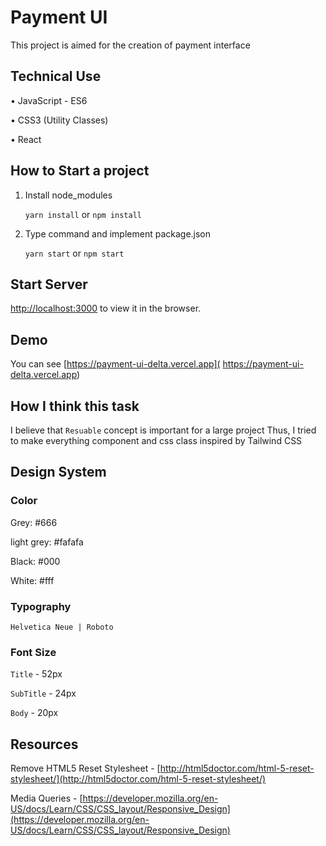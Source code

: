 # Payment UI 

This project is aimed for the creation of payment interface

## Technical Use

• JavaScript - ES6

• CSS3 (Utility Classes)

• React

## How to Start a project

1. Install node_modules


    `yarn install` or `npm install`


2. Type command and implement package.json


    `yarn start` or `npm start`

## Start Server

[http://localhost:3000](http://localhost:3000) to view it in the browser.

## Demo

You can see [https://payment-ui-delta.vercel.app]( https://payment-ui-delta.vercel.app)

## How I think this task

I believe that `Resuable` concept is important for a large project
Thus, I tried to make everything component and css class inspired by Tailwind CSS

## Design System

### Color

Grey: #666

light grey: #fafafa

Black: #000

White: #fff

### Typography

`
Helvetica Neue | Roboto
`

### Font Size

`Title` - 52px

`SubTitle` -  24px

`Body` - 20px

## Resources

Remove HTML5 Reset Stylesheet - [http://html5doctor.com/html-5-reset-stylesheet/](http://html5doctor.com/html-5-reset-stylesheet/)

Media Queries - [https://developer.mozilla.org/en-US/docs/Learn/CSS/CSS_layout/Responsive_Design](https://developer.mozilla.org/en-US/docs/Learn/CSS/CSS_layout/Responsive_Design)
